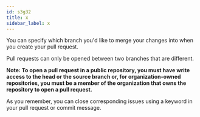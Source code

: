 ```yaml
---
id: s3g32
title: x
sidebar_label: x
---
```




You can specify which branch you'd like to merge your changes into when you create your pull request.

Pull requests can only be opened between two branches that are different.

**Note: To open a pull request in a public repository, you must have write access to the head or the source branch or, for organization-owned repositories, you must be a member of the organization that owns the repository to open a pull request.**

As you remember, you can close corresponding issues using a keyword in your pull request or commit message.
